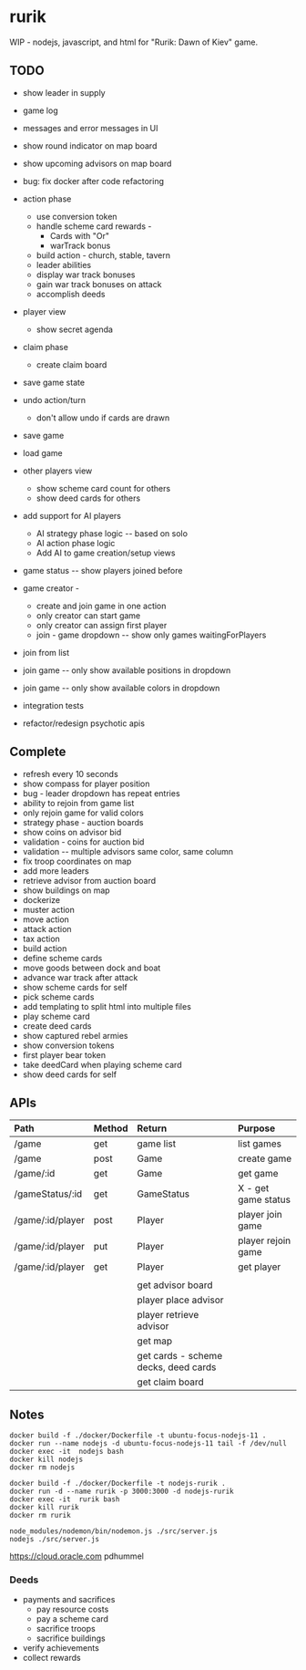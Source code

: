 # rurik
WIP - nodejs, javascript, and html for "Rurik: Dawn of Kiev" game.


## TODO
* show leader in supply
* game log
* messages and error messages in UI
* show round indicator on map board
* show upcoming advisors on map board
* bug: fix docker after code refactoring


* action phase
  * use conversion token
  * handle scheme card rewards - 
    * Cards with "Or"
    * warTrack bonus
  * build action - church, stable, tavern
  * leader abilities
  * display war track bonuses
  * gain war track bonuses on attack
  * accomplish deeds
  


* player view
  * show secret agenda
  


* claim phase
  * create claim board

* save game state
* undo action/turn
  * don't allow undo if cards are drawn
* save game
* load game

* other players view
  * show scheme card count for others
  * show deed cards for others

* add support for AI players
  * AI strategy phase logic -- based on solo
  * AI action phase logic
  * Add AI to game creation/setup views


* game status -- show players joined before 
* game creator - 
  * create and join game in one action
  * only creator can start game
  * only creator can assign first player
  * join - game dropdown -- show only games waitingForPlayers
* join from list
* join game -- only show available positions in dropdown
* join game -- only show available colors in dropdown  


* integration tests
* refactor/redesign psychotic apis



## Complete
* refresh every 10 seconds
* show compass for player position
* bug - leader dropdown has repeat entries
* ability to rejoin from game list
* only rejoin game for valid colors
* strategy phase - auction boards
* show coins on advisor bid
* validation - coins for auction bid
* validation -- multiple advisors same color, same column
* fix troop coordinates on map
* add more leaders
* retrieve advisor from auction board
* show buildings on map
* dockerize
* muster action
* move action
* attack action
* tax action
* build action
* define scheme cards
* move goods between dock and boat
* advance war track after attack
* show scheme cards for self
* pick scheme cards
* add templating to split html into multiple files
* play scheme card
* create deed cards
* show captured rebel armies
* show conversion tokens
* first player bear token
* take deedCard when playing scheme card
* show deed cards for self

## APIs

| Path | Method | Return | Purpose |
| :--- | :--- | :--- | :--- |
| /game | get | game list | list games |
| /game | post | Game | create game |
| /game/:id | get | Game | get game |
| /gameStatus/:id | get | GameStatus | X - get game status |
| /game/:id/player | post | Player | player join game |
| /game/:id/player | put | Player | player rejoin game |
| /game/:id/player | get | Player | get player |
| | | |
| | | get advisor board |
| | | player place advisor |
| | | player retrieve advisor |
| | | get map |
| | | get cards - scheme decks, deed cards |
| | | get claim board |


## Notes
```
docker build -f ./docker/Dockerfile -t ubuntu-focus-nodejs-11 .
docker run --name nodejs -d ubuntu-focus-nodejs-11 tail -f /dev/null
docker exec -it  nodejs bash
docker kill nodejs
docker rm nodejs

docker build -f ./docker/Dockerfile -t nodejs-rurik .
docker run -d --name rurik -p 3000:3000 -d nodejs-rurik
docker exec -it  rurik bash
docker kill rurik
docker rm rurik

node_modules/nodemon/bin/nodemon.js ./src/server.js
nodejs ./src/server.js
```

https://cloud.oracle.com
pdhummel

### Deeds
* payments and sacrifices
  * pay resource costs
  * pay a scheme card
  * sacrifice troops
  * sacrifice buildings
* verify achievements
* collect rewards


